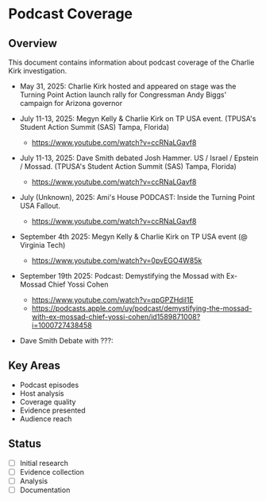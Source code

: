 # Podcast Coverage

## Overview
This document contains information about podcast coverage of the Charlie Kirk investigation.

* May 31, 2025: Charlie Kirk hosted and appeared on stage was the Turning Point Action launch rally for Congressman Andy Biggs' campaign for Arizona governor





* July 11-13, 2025: Megyn Kelly & Charlie Kirk on TP USA event. (TPUSA's Student Action Summit (SAS) Tampa, Florida)
  * https://www.youtube.com/watch?v=ccRNaLGavf8

* July 11-13, 2025: Dave Smith debated Josh Hammer. US / Israel / Epstein / Mossad. (TPUSA's Student Action Summit (SAS) Tampa, Florida)
  * https://www.youtube.com/watch?v=ccRNaLGavf8

* July (Unknown), 2025: Ami's House PODCAST: Inside the Turning Point USA Fallout.  
  * https://www.youtube.com/watch?v=ccRNaLGavf8

* September 4th 2025: Megyn Kelly & Charlie Kirk on TP USA event (@ Virginia Tech)
   * https://www.youtube.com/watch?v=0pvEGO4W85k

* September 19th 2025: Podcast: Demystifying the Mossad with Ex-Mossad Chief Yossi Cohen
   * https://www.youtube.com/watch?v=qpGPZHdil1E
   * https://podcasts.apple.com/uy/podcast/demystifying-the-mossad-with-ex-mossad-chief-yossi-cohen/id1589871008?i=1000727438458



* Dave Smith Debate with ???: 





## Key Areas
- Podcast episodes
- Host analysis
- Coverage quality
- Evidence presented
- Audience reach

## Status
- [ ] Initial research
- [ ] Evidence collection
- [ ] Analysis
- [ ] Documentation